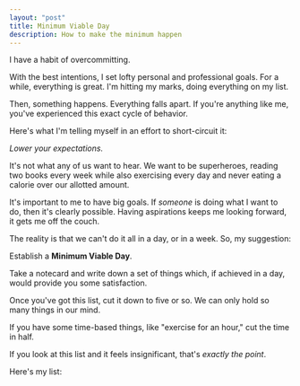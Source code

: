```yaml
---
layout: "post"
title: Minimum Viable Day
description: How to make the minimum happen
---
```


I have a habit of overcommitting.

With the best intentions, I set lofty personal and professional goals. For a while, everything is great. I'm hitting my marks, doing everything on my list.

Then, something happens. Everything falls apart. If you're anything like me, you've experienced this exact cycle of behavior.

Here's what I'm telling myself in an effort to short-circuit it:

*Lower your expectations.*

It's not what any of us want to hear. We want to be superheroes, reading two books every week while also exercising every day and never eating a calorie over our allotted amount.

It's important to me to have big goals. If *someone* is doing what I want to do, then it's clearly possible. Having aspirations keeps me looking forward, it gets me off the couch.

The reality is that we can't do it all in a day, or in a week. So, my suggestion:

Establish a **Minimum Viable Day**.

Take a notecard and write down a set of things which, if achieved in a day, would provide you some satisfaction.

Once you've got this list, cut it down to five or so. We can only hold so many things in our mind.

If you have some time-based things, like "exercise for an hour," cut the time in half.

If you look at this list and it feels insignificant, that's *exactly the point*.

Here's my list: